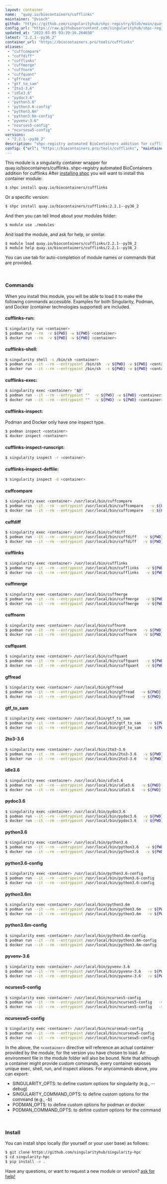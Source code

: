 ```yaml
---
layout: container
name:  "quay.io/biocontainers/cufflinks"
maintainer: "@vsoch"
github: "https://github.com/singularityhub/shpc-registry/blob/main/quay.io/biocontainers/cufflinks/container.yaml"
config_url: "https://raw.githubusercontent.com/singularityhub/shpc-registry/main/quay.io/biocontainers/cufflinks/container.yaml"
updated_at: "2023-03-05 03:39:16.264658"
latest: "2.2.1--py36_2"
container_url: "https://biocontainers.pro/tools/cufflinks"
aliases:
 - "cuffcompare"
 - "cuffdiff"
 - "cufflinks"
 - "cuffmerge"
 - "cuffnorm"
 - "cuffquant"
 - "gffread"
 - "gtf_to_sam"
 - "2to3-3.6"
 - "idle3.6"
 - "pydoc3.6"
 - "python3.6"
 - "python3.6-config"
 - "python3.6m"
 - "python3.6m-config"
 - "pyvenv-3.6"
 - "ncurses5-config"
 - "ncursesw5-config"
versions:
 - "2.2.1--py36_2"
description: "shpc-registry automated BioContainers addition for cufflinks"
config: {"url": "https://biocontainers.pro/tools/cufflinks", "maintainer": "@vsoch", "description": "shpc-registry automated BioContainers addition for cufflinks", "latest": {"2.2.1--py36_2": "sha256:28c24c8bc79ad89d7426dd724f0e317b306467656ad7e18a6e7c29d8f7d72dcd"}, "tags": {"2.2.1--py36_2": "sha256:28c24c8bc79ad89d7426dd724f0e317b306467656ad7e18a6e7c29d8f7d72dcd"}, "docker": "quay.io/biocontainers/cufflinks", "aliases": {"cuffcompare": "/usr/local/bin/cuffcompare", "cuffdiff": "/usr/local/bin/cuffdiff", "cufflinks": "/usr/local/bin/cufflinks", "cuffmerge": "/usr/local/bin/cuffmerge", "cuffnorm": "/usr/local/bin/cuffnorm", "cuffquant": "/usr/local/bin/cuffquant", "gffread": "/usr/local/bin/gffread", "gtf_to_sam": "/usr/local/bin/gtf_to_sam", "2to3-3.6": "/usr/local/bin/2to3-3.6", "idle3.6": "/usr/local/bin/idle3.6", "pydoc3.6": "/usr/local/bin/pydoc3.6", "python3.6": "/usr/local/bin/python3.6", "python3.6-config": "/usr/local/bin/python3.6-config", "python3.6m": "/usr/local/bin/python3.6m", "python3.6m-config": "/usr/local/bin/python3.6m-config", "pyvenv-3.6": "/usr/local/bin/pyvenv-3.6", "ncurses5-config": "/usr/local/bin/ncurses5-config", "ncursesw5-config": "/usr/local/bin/ncursesw5-config"}}
---
```


This module is a singularity container wrapper for quay.io/biocontainers/cufflinks.
shpc-registry automated BioContainers addition for cufflinks
After [installing shpc](#install) you will want to install this container module:


```bash
$ shpc install quay.io/biocontainers/cufflinks
```

Or a specific version:

```bash
$ shpc install quay.io/biocontainers/cufflinks:2.2.1--py36_2
```

And then you can tell lmod about your modules folder:

```bash
$ module use ./modules
```

And load the module, and ask for help, or similar.

```bash
$ module load quay.io/biocontainers/cufflinks/2.2.1--py36_2
$ module help quay.io/biocontainers/cufflinks/2.2.1--py36_2
```

You can use tab for auto-completion of module names or commands that are provided.

<br>

### Commands

When you install this module, you will be able to load it to make the following commands accessible.
Examples for both Singularity, Podman, and Docker (container technologies supported) are included.

#### cufflinks-run:

```bash
$ singularity run <container>
$ podman run --rm  -v ${PWD} -w ${PWD} <container>
$ docker run --rm  -v ${PWD} -w ${PWD} <container>
```

#### cufflinks-shell:

```bash
$ singularity shell -s /bin/sh <container>
$ podman run --it --rm --entrypoint /bin/sh  -v ${PWD} -w ${PWD} <container>
$ docker run --it --rm --entrypoint /bin/sh  -v ${PWD} -w ${PWD} <container>
```

#### cufflinks-exec:

```bash
$ singularity exec <container> "$@"
$ podman run --it --rm --entrypoint ""  -v ${PWD} -w ${PWD} <container> "$@"
$ docker run --it --rm --entrypoint ""  -v ${PWD} -w ${PWD} <container> "$@"
```

#### cufflinks-inspect:

Podman and Docker only have one inspect type.

```bash
$ podman inspect <container>
$ docker inspect <container>
```

#### cufflinks-inspect-runscript:

```bash
$ singularity inspect -r <container>
```

#### cufflinks-inspect-deffile:

```bash
$ singularity inspect -d <container>
```


#### cuffcompare

```bash
$ singularity exec <container> /usr/local/bin/cuffcompare
$ podman run --it --rm --entrypoint /usr/local/bin/cuffcompare   -v ${PWD} -w ${PWD} <container> -c " $@"
$ docker run --it --rm --entrypoint /usr/local/bin/cuffcompare   -v ${PWD} -w ${PWD} <container> -c " $@"
```


#### cuffdiff

```bash
$ singularity exec <container> /usr/local/bin/cuffdiff
$ podman run --it --rm --entrypoint /usr/local/bin/cuffdiff   -v ${PWD} -w ${PWD} <container> -c " $@"
$ docker run --it --rm --entrypoint /usr/local/bin/cuffdiff   -v ${PWD} -w ${PWD} <container> -c " $@"
```


#### cufflinks

```bash
$ singularity exec <container> /usr/local/bin/cufflinks
$ podman run --it --rm --entrypoint /usr/local/bin/cufflinks   -v ${PWD} -w ${PWD} <container> -c " $@"
$ docker run --it --rm --entrypoint /usr/local/bin/cufflinks   -v ${PWD} -w ${PWD} <container> -c " $@"
```


#### cuffmerge

```bash
$ singularity exec <container> /usr/local/bin/cuffmerge
$ podman run --it --rm --entrypoint /usr/local/bin/cuffmerge   -v ${PWD} -w ${PWD} <container> -c " $@"
$ docker run --it --rm --entrypoint /usr/local/bin/cuffmerge   -v ${PWD} -w ${PWD} <container> -c " $@"
```


#### cuffnorm

```bash
$ singularity exec <container> /usr/local/bin/cuffnorm
$ podman run --it --rm --entrypoint /usr/local/bin/cuffnorm   -v ${PWD} -w ${PWD} <container> -c " $@"
$ docker run --it --rm --entrypoint /usr/local/bin/cuffnorm   -v ${PWD} -w ${PWD} <container> -c " $@"
```


#### cuffquant

```bash
$ singularity exec <container> /usr/local/bin/cuffquant
$ podman run --it --rm --entrypoint /usr/local/bin/cuffquant   -v ${PWD} -w ${PWD} <container> -c " $@"
$ docker run --it --rm --entrypoint /usr/local/bin/cuffquant   -v ${PWD} -w ${PWD} <container> -c " $@"
```


#### gffread

```bash
$ singularity exec <container> /usr/local/bin/gffread
$ podman run --it --rm --entrypoint /usr/local/bin/gffread   -v ${PWD} -w ${PWD} <container> -c " $@"
$ docker run --it --rm --entrypoint /usr/local/bin/gffread   -v ${PWD} -w ${PWD} <container> -c " $@"
```


#### gtf_to_sam

```bash
$ singularity exec <container> /usr/local/bin/gtf_to_sam
$ podman run --it --rm --entrypoint /usr/local/bin/gtf_to_sam   -v ${PWD} -w ${PWD} <container> -c " $@"
$ docker run --it --rm --entrypoint /usr/local/bin/gtf_to_sam   -v ${PWD} -w ${PWD} <container> -c " $@"
```


#### 2to3-3.6

```bash
$ singularity exec <container> /usr/local/bin/2to3-3.6
$ podman run --it --rm --entrypoint /usr/local/bin/2to3-3.6   -v ${PWD} -w ${PWD} <container> -c " $@"
$ docker run --it --rm --entrypoint /usr/local/bin/2to3-3.6   -v ${PWD} -w ${PWD} <container> -c " $@"
```


#### idle3.6

```bash
$ singularity exec <container> /usr/local/bin/idle3.6
$ podman run --it --rm --entrypoint /usr/local/bin/idle3.6   -v ${PWD} -w ${PWD} <container> -c " $@"
$ docker run --it --rm --entrypoint /usr/local/bin/idle3.6   -v ${PWD} -w ${PWD} <container> -c " $@"
```


#### pydoc3.6

```bash
$ singularity exec <container> /usr/local/bin/pydoc3.6
$ podman run --it --rm --entrypoint /usr/local/bin/pydoc3.6   -v ${PWD} -w ${PWD} <container> -c " $@"
$ docker run --it --rm --entrypoint /usr/local/bin/pydoc3.6   -v ${PWD} -w ${PWD} <container> -c " $@"
```


#### python3.6

```bash
$ singularity exec <container> /usr/local/bin/python3.6
$ podman run --it --rm --entrypoint /usr/local/bin/python3.6   -v ${PWD} -w ${PWD} <container> -c " $@"
$ docker run --it --rm --entrypoint /usr/local/bin/python3.6   -v ${PWD} -w ${PWD} <container> -c " $@"
```


#### python3.6-config

```bash
$ singularity exec <container> /usr/local/bin/python3.6-config
$ podman run --it --rm --entrypoint /usr/local/bin/python3.6-config   -v ${PWD} -w ${PWD} <container> -c " $@"
$ docker run --it --rm --entrypoint /usr/local/bin/python3.6-config   -v ${PWD} -w ${PWD} <container> -c " $@"
```


#### python3.6m

```bash
$ singularity exec <container> /usr/local/bin/python3.6m
$ podman run --it --rm --entrypoint /usr/local/bin/python3.6m   -v ${PWD} -w ${PWD} <container> -c " $@"
$ docker run --it --rm --entrypoint /usr/local/bin/python3.6m   -v ${PWD} -w ${PWD} <container> -c " $@"
```


#### python3.6m-config

```bash
$ singularity exec <container> /usr/local/bin/python3.6m-config
$ podman run --it --rm --entrypoint /usr/local/bin/python3.6m-config   -v ${PWD} -w ${PWD} <container> -c " $@"
$ docker run --it --rm --entrypoint /usr/local/bin/python3.6m-config   -v ${PWD} -w ${PWD} <container> -c " $@"
```


#### pyvenv-3.6

```bash
$ singularity exec <container> /usr/local/bin/pyvenv-3.6
$ podman run --it --rm --entrypoint /usr/local/bin/pyvenv-3.6   -v ${PWD} -w ${PWD} <container> -c " $@"
$ docker run --it --rm --entrypoint /usr/local/bin/pyvenv-3.6   -v ${PWD} -w ${PWD} <container> -c " $@"
```


#### ncurses5-config

```bash
$ singularity exec <container> /usr/local/bin/ncurses5-config
$ podman run --it --rm --entrypoint /usr/local/bin/ncurses5-config   -v ${PWD} -w ${PWD} <container> -c " $@"
$ docker run --it --rm --entrypoint /usr/local/bin/ncurses5-config   -v ${PWD} -w ${PWD} <container> -c " $@"
```


#### ncursesw5-config

```bash
$ singularity exec <container> /usr/local/bin/ncursesw5-config
$ podman run --it --rm --entrypoint /usr/local/bin/ncursesw5-config   -v ${PWD} -w ${PWD} <container> -c " $@"
$ docker run --it --rm --entrypoint /usr/local/bin/ncursesw5-config   -v ${PWD} -w ${PWD} <container> -c " $@"
```



In the above, the `<container>` directive will reference an actual container provided
by the module, for the version you have chosen to load. An environment file in the
module folder will also be bound. Note that although a container
might provide custom commands, every container exposes unique exec, shell, run, and
inspect aliases. For anycommands above, you can export:

 - SINGULARITY_OPTS: to define custom options for singularity (e.g., --debug)
 - SINGULARITY_COMMAND_OPTS: to define custom options for the command (e.g., -b)
 - PODMAN_OPTS: to define custom options for podman or docker
 - PODMAN_COMMAND_OPTS: to define custom options for the command

<br>

### Install

You can install shpc locally (for yourself or your user base) as follows:

```bash
$ git clone https://github.com/singularityhub/singularity-hpc
$ cd singularity-hpc
$ pip install -e .
```

Have any questions, or want to request a new module or version? [ask for help!](https://github.com/singularityhub/singularity-hpc/issues)